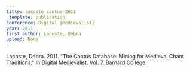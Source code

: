 ```yaml
---
title: lacoste_cantus_2011
_template: publication
conference: Digital {Medievalist}
year: 2011
first_author: Lacoste, Debra
upload: None
---
```

Lacoste, Debra. 2011. “The Cantus Database: Mining for Medieval Chant Traditions.” In Digital Medievalist. Vol. 7. Barnard College.